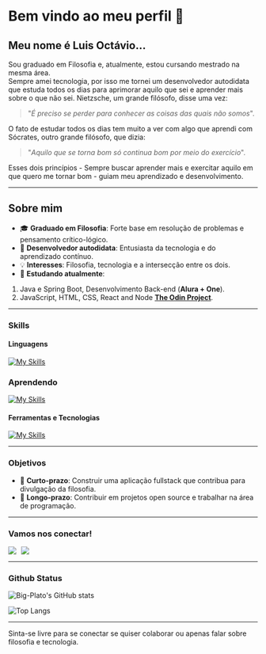 # Bem vindo ao meu perfil 👋
## Meu nome é Luis Octávio...

Sou graduado em Filosofia e, atualmente, estou cursando mestrado na mesma área.  
Sempre amei tecnologia, por isso me tornei um desenvolvedor autodidata que estuda todos os dias para aprimorar aquilo que sei e aprender mais sobre o que não sei. Nietzsche, um grande filósofo, disse uma vez: 
> "_É preciso se perder para conhecer as coisas das quais não somos_".
     
O fato de estudar todos os dias tem muito a ver com algo que aprendi com Sócrates, outro grande filósofo, que dizia:  

> "_Aquilo que se torna bom só continua bom por meio do exercício_".

Esses dois princípios - Sempre buscar aprender mais e exercitar aquilo em que quero me tornar bom - guiam meu aprendizado e desenvolvimento.

---

## Sobre mim
- 🎓 **Graduado em Filosofia**: Forte base em resolução de problemas e pensamento crítico-lógico.  
- 🚀 **Desenvolvedor autodidata**: Entusiasta da tecnologia e do aprendizado contínuo.  
- 💡 **Interesses**: Filosofia, tecnologia e a intersecção entre os dois.
- 🌱 **Estudando atualmente**:
1. Java e Spring Boot, Desenvolvimento Back-end (**Alura + One**).  
2. JavaScript, HTML, CSS, React and Node [**The Odin Project**](https://www.theodinproject.com/dashboard).
   

---

### Skills
#### Linguagens 
[![My Skills](https://skillicons.dev/icons?i=js,ts,html,css)](https://skillicons.dev)

### Aprendendo 
[![My Skills](https://skillicons.dev/icons?i=java,spring,react,nodejs)](https://skillicons.dev)


#### Ferramentas e Tecnologias 
[![My Skills](https://skillicons.dev/icons?i=linux,vscode,idea,npm,babel,webpack,git,github)](https://skillicons.dev)

---

### Objetivos
- 🔭 **Curto-prazo**: Construir uma aplicação fullstack que contribua para divulgação da filosofia. 
- 🌟 **Longo-prazo**: Contribuir em projetos open source e trabalhar na área de programação. 

---

### Vamos nos conectar!
<div style="display: flex; gap: 10px;">
  <a href="mailto:luisoctavius.sc@gmail.com" target="_blank">
    <img loading="lazy" src="https://img.shields.io/badge/Gmail-D14836?style=for-the-badge&logo=gmail&logoColor=white" target="_blank">
  </a>

  <a href="https://www.linkedin.com/in/luis-octavio" target="_blank">
    <img loading="lazy" src="https://img.shields.io/badge/-LinkedIn-%230077B5?style=for-the-badge&logo=linkedin&logoColor=white" target="_blank">
  </a>   
</div>

---

### Github Status
![Big-Plato's GitHub stats](https://github-readme-stats.vercel.app/api?username=Big-Plato&theme=graywhite)  

![Top Langs](https://github-readme-stats.vercel.app/api/top-langs/?username=Big-Plato&layout=donut&theme=graywhite)

---

Sinta-se livre para se conectar se quiser colaborar ou apenas falar sobre filosofia e tecnologia. 
